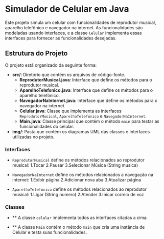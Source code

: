 # Simulador de Celular em Java

Este projeto simula um celular com funcionalidades de reprodutor musical, aparelho telefônico e navegador na internet. As funcionalidades são modeladas usando interfaces, e a classe `Celular` implementa essas interfaces para fornecer as funcionalidades desejadas.

## Estrutura do Projeto

O projeto está organizado da seguinte forma:

- **src/**: Diretório que contém os arquivos de código-fonte.
  - **ReprodutorMusical.java**: Interface que define os métodos para o reprodutor musical.
  - **AparelhoTelefonico.java**: Interface que define os métodos para o aparelho telefônico.
  - **NavegadorNaInternet.java**: Interface que define os métodos para o navegador na internet.
  - **Celular.java**: Classe que implementa as interfaces `ReprodutorMusical`, `AparelhoTelefonico` e `NavegadorNaInternet`.
  - **Main.java**: Classe principal que contém o método `main` para testar as funcionalidades do celular.
- **img/**: Pasta que contém os diagramas UML das classes e interfaces utilizadas no projeto.

### Interfaces

- `ReprodutorMusical` define os métodos relacionados ao reprodutor musical:
1.Tocar
2.Pausar
3.Selecionar Música (String musica)

- `NavegadorNaInternet` define os métodos relacionados a navegação na internet:
1.Exibir página
2.Adicionar nova aba
3.Atualizar página

- `AparelhoTelefonico` define os métodos relacionados ao reprodutor musical:
1.Ligar (String numero)
2.Atender
3.Inicar correio de voz

### Classes

- ** A classe `celular` implementa todos as interfaces citadas a cima.

- ** A classe `Main` contém o método `main` que cria uma instância de Celular e testa suas funcionalidades.
